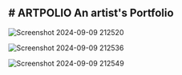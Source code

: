 #   A R T P O L I O 
An artist's Portfolio
-------------------------------------------------------------------------------------------------

![Screenshot 2024-09-09 212520](https://github.com/user-attachments/assets/ae75df85-a4a6-4780-8752-42d0b875f5da)


![Screenshot 2024-09-09 212536](https://github.com/user-attachments/assets/37e917e5-b4b1-4593-815f-034764ac870f)


![Screenshot 2024-09-09 212549](https://github.com/user-attachments/assets/e2bfa477-d1e8-40b0-aff3-4f2887695d02)

 
 
